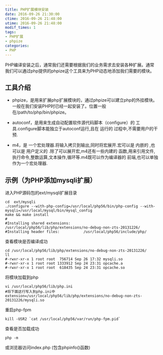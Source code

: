 ```yaml
---
title: PHP扩展模块安装
date: 2016-09-26 21:30:00
ctime: 2016-09-26 21:48:00
utime: 2016-09-26 21:48:00
modif_times: 1
tags:
- PHP扩展
- phpize
categories:
- PHP
---
```


PHP编译安装之后，通常我们还需要根据我们的业务需求去安装各种扩展。通常我们可以通过php提供的phpize这个工具来为PHP动态地添加我们需要的模块。

<!-- more -->

## 工具介绍
- phpize，是用来扩展php扩展模块的，通过phpize可以建立php的外挂模块。一般在我们安装PHP时已经一起安装了。位置一般在/path/to/php/bin/phpize。

- autoconf，是用来生成自动配置软件源代码脚本（configure）的 工具.configure脚本能独立于autoconf运行,且在 运行的 过程中,不需要用户的干预.

- m4，是 一个宏处理器.将输入拷贝到输出,同时将宏展开.宏可以是 内嵌的 ,也可以是 用户定义的 .除了可以展开宏,m4还有一些内建的 函数,用来引用文件,执行命令,整数运算,文本操作,循环等.m4既可以作为编译器的 前端,也可以单独作为一个宏处理器.

## 示例（为PHP添加mysqli扩展）
进入PHP源码包的ext/mysqli扩展目录
```
cd  ext/mysqli
./configure --with-php-config=/usr/local/php56/bin/php-config --with-mysqli=/usr/local/mysql/bin/mysql_config
make && make install
#
#Installing shared extensions:     /usr/local/php56/lib/php/extensions/no-debug-non-zts-20131226/
#Installing header files:           /usr/local/php56/include/php/
```

查看模块是否编译成功
```
cd /usr/local/php56/lib/php/extensions/no-debug-non-zts-20131226/
ll
#-rwxr-xr-x 1 root root  756714 Sep 26 17:32 mysqli.so
#-rwxr-xr-x 1 root root 1333912 Sep 24 23:31 opcache.a
#-rwxr-xr-x 1 root root  618435 Sep 24 23:31 opcache.so
```

将模块加载到php
```
vi /usr/local/php56/lib/php.ini
#将下面这行写入到php.ini中
extension=/usr/local/php56/lib/php/extensions/no-debug-non-zts-20131226/mysqli.so
```
重启php-fpm
```
kill -USR2 `cat /usr/local/php56/var/run/php-fpm.pid`
```

查看是否加载成功
```
php -m
```
或浏览器访问index.php (包含phpinfo()函数)
